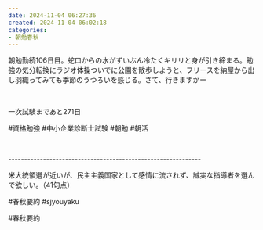 ```yaml
---
date: 2024-11-04 06:27:36
created: 2024-11-04 06:02:18
categories:
- 朝勉春秋
---
```


朝勉勤続106日目。蛇口からの水がずいぶん冷たくキリリと身が引き締まる。勉強の気分転換にラジオ体操ついでに公園を散歩しようと、フリースを納屋から出し羽織ってみても季節のうつろいを感じる。さて、行きますかー

<br>

一次試験まであと271日

#資格勉強 #中小企業診断士試験 #朝勉 #朝活

<br>

\-------------------------------------------------------------

米大統領選が近いが、民主主義国家として感情に流されず、誠実な指導者を選んで欲しい。（41句点）  

#春秋要約 #sjyouyaku

#春秋要約